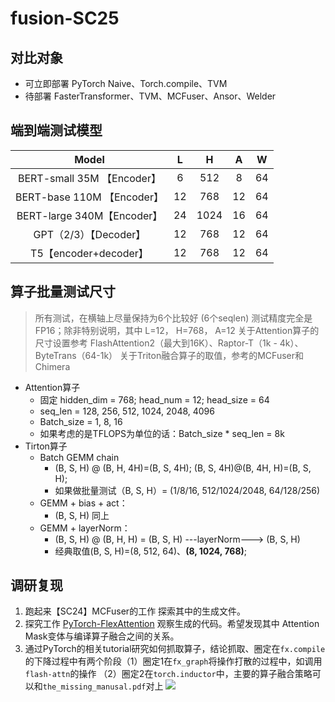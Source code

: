 # fusion-SC25

## 对比对象
+ 可立即部署 PyTorch Naive、Torch.compile、TVM
+ 待部署 FasterTransformer、TVM、MCFuser、Ansor、Welder

## 端到端测试模型
|        Model             |  L   |  H   |  A   | W |
| :-------------------------: | :--: | :--: | :--: | :-------: |
| BERT-small  35M 【Encoder】 |  6   | 512  |  8   |    64     |
| BERT-base 110M 【Encoder】  |  12  | 768  |  12  |    64     |
| BERT-large 340M【Encoder】  |  24  | 1024 |  16  |    64     |
|    GPT（2/3）【Decoder】    |  12  | 768  |  12  |    64     |
|    T5【encoder+decoder】    |  12  | 768  |  12  |    64     |


## 算子批量测试尺寸
> 所有测试，在横轴上尽量保持为6个比较好 (6个seqlen)
> 测试精度完全是 FP16；除非特别说明，其中 L=12， H=768， A=12
> 关于Attention算子的尺寸设置参考 FlashAttention2（最大到16K）、Raptor-T（1k - 4k）、ByteTrans（64-1k）
> 关于Triton融合算子的取值，参考的MCFuser和Chimera

+ Attention算子
  + 固定 hidden_dim = 768; head_num = 12; head_size = 64
  + seq_len = 128, 256, 512, 1024, 2048, 4096 
  + Batch_size = 1, 8, 16 
  + 如果考虑的是TFLOPS为单位的话：Batch_size * seq_len = 8k 
+ Tirton算子
  + Batch GEMM chain
    + (B, S, H) @ (B, H, 4H)=(B, S, 4H);   (B, S, 4H)@(B, 4H, H)=(B, S, H);
    + 如果做批量测试（B, S, H）=  (1/8/16, 512/1024/2048, 64/128/256)
  + GEMM + bias + act：
    + (B, S, H)  同上
  + GEMM + layerNorm：
    + (B, S, H) @ (B, H, H) = (B, S, H)  ---layerNorm---> (B, S, H) 
    + 经典取值(B, S, H)=(8, 512, 64)、**(8, 1024, 768)**;



## 调研复现
1. 跑起来【SC24】MCFuser的工作 探索其中的生成文件。
2. 探究工作 [PyTorch-FlexAttention](https://pytorch.org/blog/flexattention/) 观察生成的代码。希望发现其中 Attention Mask变体与编译算子融合之间的关系。
3. 通过PyTorch的相关tutorial研究如何抓取算子，结论抓取、圈定在`fx.compile`的下降过程中有两个阶段（1）圈定1在`fx_graph`将操作打散的过程中，如调用`flash-attn`的操作 （2）圈定2在`torch.inductor`中，主要的算子融合策略可以和`the_missing_manusal.pdf`对上
![](./images/fusion-cycle-stage.png)
